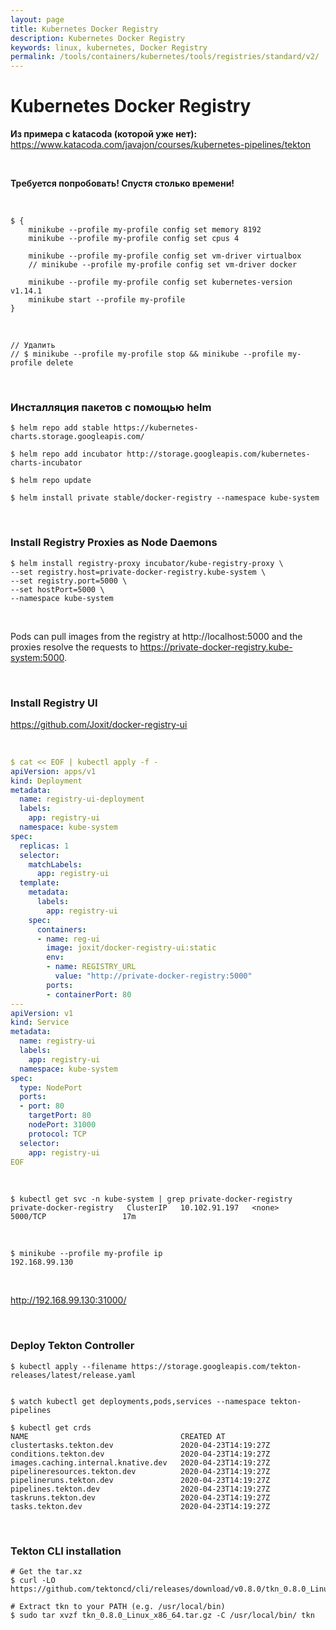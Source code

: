 ```yaml
---
layout: page
title: Kubernetes Docker Registry
description: Kubernetes Docker Registry
keywords: linux, kubernetes, Docker Registry
permalink: /tools/containers/kubernetes/tools/registries/standard/v2/
---
```


# Kubernetes Docker Registry

**Из примера с katacoda (которой уже нет):**  
https://www.katacoda.com/javajon/courses/kubernetes-pipelines/tekton

<br/>

**Требуется попробовать! Спустя столько времени!**

<br/>

```
$ {
    minikube --profile my-profile config set memory 8192
    minikube --profile my-profile config set cpus 4

    minikube --profile my-profile config set vm-driver virtualbox
    // minikube --profile my-profile config set vm-driver docker

    minikube --profile my-profile config set kubernetes-version v1.14.1
    minikube start --profile my-profile
}
```

<br/>

    // Удалить
    // $ minikube --profile my-profile stop && minikube --profile my-profile delete

<br/>

### Инсталляция пакетов с помощью helm

    $ helm repo add stable https://kubernetes-charts.storage.googleapis.com/

    $ helm repo add incubator http://storage.googleapis.com/kubernetes-charts-incubator

    $ helm repo update

    $ helm install private stable/docker-registry --namespace kube-system

<br/>

### Install Registry Proxies as Node Daemons

    $ helm install registry-proxy incubator/kube-registry-proxy \
    --set registry.host=private-docker-registry.kube-system \
    --set registry.port=5000 \
    --set hostPort=5000 \
    --namespace kube-system

<br/>

Pods can pull images from the registry at http://localhost:5000 and the proxies resolve the requests to https://private-docker-registry.kube-system:5000.

<br/>

### Install Registry UI

https://github.com/Joxit/docker-registry-ui

<br/>

```yaml
$ cat << EOF | kubectl apply -f -
apiVersion: apps/v1
kind: Deployment
metadata:
  name: registry-ui-deployment
  labels:
    app: registry-ui
  namespace: kube-system
spec:
  replicas: 1
  selector:
    matchLabels:
      app: registry-ui
  template:
    metadata:
      labels:
        app: registry-ui
    spec:
      containers:
      - name: reg-ui
        image: joxit/docker-registry-ui:static
        env:
        - name: REGISTRY_URL
          value: "http://private-docker-registry:5000"
        ports:
        - containerPort: 80
---
apiVersion: v1
kind: Service
metadata:
  name: registry-ui
  labels:
    app: registry-ui
  namespace: kube-system
spec:
  type: NodePort
  ports:
  - port: 80
    targetPort: 80
    nodePort: 31000
    protocol: TCP
  selector:
    app: registry-ui
EOF
```

<br/>

    $ kubectl get svc -n kube-system | grep private-docker-registry
    private-docker-registry   ClusterIP   10.102.91.197   <none>        5000/TCP                 17m

<br/>

    $ minikube --profile my-profile ip
    192.168.99.130

<br/>

http://192.168.99.130:31000/

<br/>

### Deploy Tekton Controller

    $ kubectl apply --filename https://storage.googleapis.com/tekton-releases/latest/release.yaml


    $ watch kubectl get deployments,pods,services --namespace tekton-pipelines

    $ kubectl get crds
    NAME                                  CREATED AT
    clustertasks.tekton.dev               2020-04-23T14:19:27Z
    conditions.tekton.dev                 2020-04-23T14:19:27Z
    images.caching.internal.knative.dev   2020-04-23T14:19:27Z
    pipelineresources.tekton.dev          2020-04-23T14:19:27Z
    pipelineruns.tekton.dev               2020-04-23T14:19:27Z
    pipelines.tekton.dev                  2020-04-23T14:19:27Z
    taskruns.tekton.dev                   2020-04-23T14:19:27Z
    tasks.tekton.dev                      2020-04-23T14:19:27Z

<br/>

### Tekton CLI installation

    # Get the tar.xz
    $ curl -LO https://github.com/tektoncd/cli/releases/download/v0.8.0/tkn_0.8.0_Linux_x86_64.tar.gz

    # Extract tkn to your PATH (e.g. /usr/local/bin)
    $ sudo tar xvzf tkn_0.8.0_Linux_x86_64.tar.gz -C /usr/local/bin/ tkn

<br/>